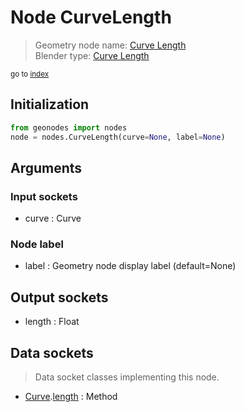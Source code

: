 
# Node CurveLength

> Geometry node name: [Curve Length](https://docs.blender.org/manual/en/latest/modeling/geometry_nodes/curve/curve_length.html)<br>
  Blender type: [Curve Length](https://docs.blender.org/api/current/bpy.types.GeometryNodeCurveLength.html)
  
<sub>go to [index](/docs/index.md)</sub>

## Initialization

```python
from geonodes import nodes
node = nodes.CurveLength(curve=None, label=None)
```



## Arguments


### Input sockets

- curve : Curve

### Node label

- label : Geometry node display label (default=None)

## Output sockets

- length : Float

## Data sockets

> Data socket classes implementing this node.
  
  
- [Curve](/docs/sockets/Curve.md).[length](/docs/sockets/Curve.md#length) : Method
  
